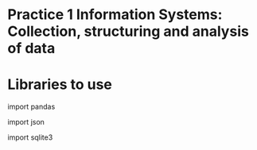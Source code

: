 # Practice 1 Information Systems: Collection, structuring and analysis of data

# Libraries to use
import pandas

import json

import sqlite3
